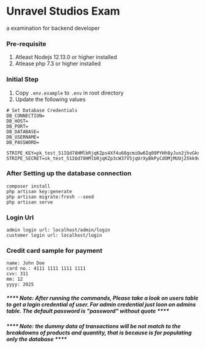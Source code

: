 # Unravel Studios Exam

a examination for backend developer

### Pre-requisite

1. Atleast Nodejs 12.13.0 or higher installed
2. Atlease php 7.3 or higher installed

### Initial Step

1. Copy `.env.example` to `.env` in root directory
2. Update the following values

```
# Set Database Credentials 
DB_CONNECTION=
DB_HOST=
DB_PORT=
DB_DATABASE=
DB_USERNAME=
DB_PASSWORD=

STRIPE_KEY=pk_test_51IQd78HMlbRjqKZps4Xf4u68gcmiOw6Iq09PYHh8yJun2jhvGkn1AaJy0cL6AkTPgiIwb19cnUHMzY6hewFG0BgW00wSCKyfDZ
STRIPE_SECRET=sk_test_51IQd78HMlbRjqKZp3cW37V5jqUrXyBkPyCdOMjMUUj25kk9uAb3H76ksaXkPCULakWFVZPem2JmenWW0yD7VYhd800p5WUrA0q
```

### After Setting up the database connection

```
composer install
php artisan key:generate
php artisan migrate:fresh --seed
php artisan serve
```

### Login Url

```
admin login url: localhost/admin/login
customer login url: localhost/login
```

### Credit card sample for payment

```
name: John Doe
card no.: 4111 1111 1111 1111
cvv: 311
mm: 12
yyyy: 2025
```

##### **** Note: After running the commands, Please take a look on users table to get a login credential of user. For admin credential just loon on admins table. The default password is "password" without quote **** 


##### **** Note: the dummy data of transactions will be not match to the breakdowns of products and quantity, that is because is for populating only the database **** 
